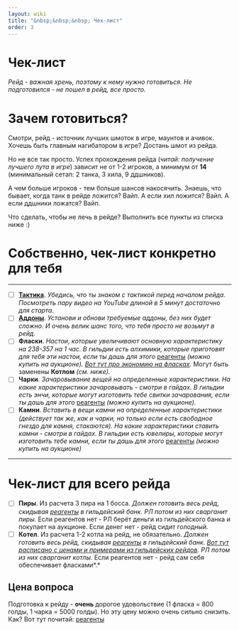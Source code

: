 ```yaml
---
layout: wiki
title: "&nbsp;&nbsp;&nbsp; Чек-лист"
order: 3
---
```

# Чек-лист

_Рейд - важная хрень, поэтому к нему нужно готовиться. Не подготовился - не пошел в рейд, все просто._

# Зачем готовиться?

Смотри, рейд - источник лучших шмоток в игре, маунтов и ачивок. Хочешь быть главным нагибатором в игре? Достань шмот из рейда.

Но не все так просто. Успех прохождения рейда (_читай: получение лучшего лута в игре_) зависит не от 1-2 игроков, а минимум от **14** (минимальный сетап: 2 танка, 3 хила, 9 ддшников).

А чем больше игроков - тем больше шансов накосячить. Знаешь, что бывает, когда танк в рейде ложится? Вайп. А если хил ложится? Вайп. А если ддшники ложатся? Вайп.

Что сделать, чтобы не лечь в рейде? Выполнить все пункты из списка ниже :)

# Собственно, чек-лист конкретно для тебя

---

- [ ]  **[Тактика](/wiki/raid/tactics)**. *Убедись, что ты знаком с тактикой перед началом рейда. Посмотреть пару видео на YouTube длиной в 5 минут достаточно для старта*.
- [ ]  **[Аддоны](/wiki/addons)**. *Установи и обнови требуемые аддоны, без них будет сложно. И очень велик шанс того, что тебя просто не возьмут в рейд*.
- [ ]  **Фласки**. *Настои, которые увеличивают основную характеристику на 238-357 на 1 час. В гильдии есть алхимики, которые приготовят для тебя эти настои, если ты дашь для этого* [реагенты](/wiki/reagents) *(можно купить на аукционе). [Вот тут про экономию на фласках](/wiki/reagents#экономим-на-фласках).* Могут быть заменены **Котлом** *(см. ниже).*
- [ ]  **Чарки**. *Зачаровывание вещей на определенные характеристики. На какие характеристики зачаровывать - смотри в гайдах. В гильдии есть энчи, которые могут изготовить тебе свитки зачарования, если ты дашь для этого* [реагенты](/wiki/reagents) *(можно купить на аукционе).*
- [ ]  **Камни**. *Вставить в вещи камни на определенные характеристики (действует так же, как и чарки, но только если есть свободное гнездо для камня, стакаются). На какие характеристики ставить камни - смотри в гайдах. В гильдии есть ювелиры, которые могут изготовить тебе камни, если ты дашь для этого* [реагенты](/wiki/reagents) *(можно купить на аукционе)*

---

# Чек-лист для всего рейда

- [ ]  **Пиры**. Из расчета 3 пира на 1 босса. *Должен готовить весь рейд, скидывая [реагенты](/wiki/reagents) в гильдейский банк. РЛ потом из них сварганит пиры.* Если реагентов нет - РЛ берёт деньги из гильдейского банка и покупает на аукционе. Если денег нет - рейд сидит голодный.
- [ ]  **Котел**. Из расчета 1-2 котла на рейд, не обязательно. *Должен готовить весь рейд, скидывая [реагенты](/wiki/reagents) в гильдейский банк. [Вот тут расписано с ценами и примерами из гильдейских рейдов](/wiki/reagents#экономим-на-фласках). РЛ потом из них сварганит котлы.* Если реагентов нет - рейд сам себя обеспечивает фласками*.*

## Цена вопроса

Подготовка к рейду - **очень** дорогое удовольствие (1 фласка = 800 голды, 1 чарка = 5000 голды). Но эту цену можно очень сильно снизить. Как? Вот тут почитай: [реагенты](/wiki/reagents)
